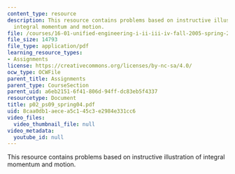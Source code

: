 ```yaml
---
content_type: resource
description: This resource contains problems based on instructive illustration of
  integral momentum and motion.
file: /courses/16-01-unified-engineering-i-ii-iii-iv-fall-2005-spring-2006/8caa0db1aecea5c145c3e2984e331cc6_p02_ps09_spring04.pdf
file_size: 14793
file_type: application/pdf
learning_resource_types:
- Assignments
license: https://creativecommons.org/licenses/by-nc-sa/4.0/
ocw_type: OCWFile
parent_title: Assignments
parent_type: CourseSection
parent_uid: a6eb2151-6f41-806d-94ff-dc83eb5f4337
resourcetype: Document
title: p02_ps09_spring04.pdf
uid: 8caa0db1-aece-a5c1-45c3-e2984e331cc6
video_files:
  video_thumbnail_file: null
video_metadata:
  youtube_id: null
---
```

This resource contains problems based on instructive illustration of integral momentum and motion.